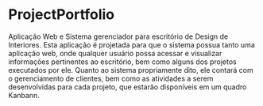 # ProjectPortfolio
Aplicação Web e Sistema gerenciador para escritório de Design de Interiores.
Esta aplicação é projetada para que o sistema possua tanto uma aplicação web, onde qualquer usuário possa acessar e visualizar informações pertinentes ao escritório, bem como alguns dos projetos executados por ele. Quanto ao sistema propriamente dito, ele contará com o gerenciamento de clientes, bem como as atividades a serem desenvolvidas para cada projeto, que estarão disponíveis em um quadro Kanbann.
